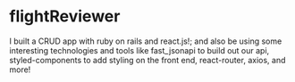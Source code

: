 # flightReviewer
I built a CRUD app with ruby on rails and react.js!; and also be using some interesting technologies and tools like fast_jsonapi to build out our api, styled-components to add styling on the front end, react-router, axios, and more! 
